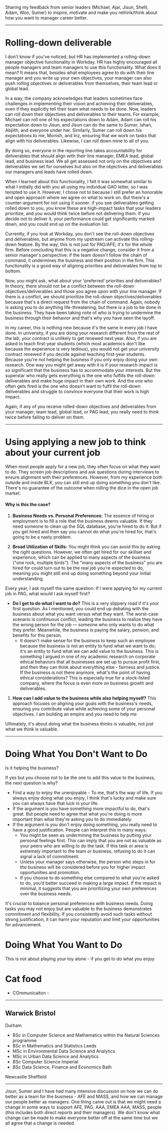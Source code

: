 

Sharing my feedback from senior leaders (Michael, Ajar, Jisun, Shelli, Adam, Woo, Sumer) to inspire, motivate and make you rethink/think about how you want to manager career better. 

----

# Rolling-down deliverable

I don't know if you've noticed, but HR has implemented a rolling-down manager objective functionality in Workday. HR has highly encouraged all people managers and team managers to use this functionality. What does it mean? It means that, besides what employees agree to do with their line manager and you write up your own objectives, your manager can also push rolling objectives or deliverables from themselves, their team lead or global lead.

In a way, the company acknowledges that leaders sometimes face challenges in implementing their vision and achieving their deliverables, even if they explicitly tell their team what needs to be done. Now, leaders can roll down their objectives and deliverables to their teams. For example, Michael can roll one of his expectations down to Adam, Adam can roll his expectation down to Jisun, and Jisun can do the same to Sumer, Ishan, Abjiith, and everyone under her. Similarly, Sumer can roll down his expectations to me, Monish, and Inz, ensuring that we work on tasks that align with his deliverables. Likewise, I can roll down mine to all of you.

By doing so, everyone in the reporting line takes accountability for deliverables that should align with their line manager, EMEA lead, global lead, and business lead. We all get assessed not only on the objectives and deliverables we set for ourselves but also on the objectives and deliverables our managers and leads have rolled down.

When I learned about this functionality, I felt it was somewhat similar to what I initially did with you all using my individual GAO letter, so I was tempted to use it. However, I chose not to because I still prefer an honorable and open approach where we agree on what to work on. But there's a counter-argument for not using it sooner: if you see deliverables getting rolled down to you, you know these are high-impact tasks that your leaders prioritize, and you would think twice before not delivering them. If you decide not to deliver it, your performance could get significantly marked down, and you could end up on the evaluation list.

Currently, if you look at Workday, you don't see the roll-down objectives and deliverables, but anyone from my upstream can activate this rolling-down feature. By the way, this is not just for PAG/AFE; it's for the whole firm. Before concluding that this is a negative change, consider it from a senior manager's perspective: if the team doesn't follow the chain of command, it undermines the business and their position in the firm. This functionality is a good way of aligning priorities and deliverables from top to bottom.

Now, you might ask, what about your 'preferred' priorities and deliverables? In theory, there should not be a conflict between the roll-down objectives/deliverables and those you agree upon with your line manager. If there is a conflict, we should prioritize the roll-down objectives/deliverables because that's a direct request from the chain of command. Again, nobody is asking you to do anything life-threatening, but there is a job to be done in the business. They have been taking note of who is trying to undermine the business through their behavior and that's why you have seen the layoff. 

In my career, this is nothing new because it's the same in every job I have done. In university, if you are doing your research different from the rest of the lab, your contract is unlikely to get renewed next year. Also, if you are asked to teach first-year students (which most academics don't like because the experience is very tedious), you would not get your university contract renewed if you decide against teaching first-year students. Because you're not helping the business if you only enjoy doing your own research. One way you might get away with it is if your research impact is so significant that the business has to accommodate your interests. But the superstar who really gets everything is the one who fulfills the roll-down deliverables and make huge impact in their own work. And the one who often gets fired is the one who doesn't want to fulfil the roll-down deliverables and struggle to convince everyone that their work is high impact. 

Again, if any of you receive rolled-down objectives and deliverables from your manager, team lead, global lead, or PAG lead, you really need to think twice before failing to deliver on them.

----

# Using applying a new job to think about your current job


When most people apply for a new job, they often focus on what they want to do. They screen job descriptions and ask questions during interviews to ensure alignment with their preferences. However, from my experience both outside and inside BLK, you can still end up doing something you don't like. There's no guarantee of the outcome when rolling the dice in the open job market.

#### Why is this the case?

1. **Business Needs vs. Personal Preferences:** The essence of hiring or employment is to fill a role that the business deems valuable. If they need someone to clean up the SQL database, you're hired to do it. But if you get hired and then say you cannot do what you're hired for, that's going to be a nasty problem. 
    
2. **Broad Utilization of Skills:** You might think you can avoid this by asking the right questions. However, we often get hired for our skillset and experience, which can be applied to many aspects of the business ("one rock, multiple birds"). The "many aspects of the business" you are hired for could turn out to be the real job you're expected to do, meaning you might still end up doing something beyond your initial understanding.

Every year, I ask myself the same question: If I were applying for my current job in PAG, what would I ask myself first?

- **Do I get to do what I want to do?** This is a very slippery road if it's your first question. As I mentioned, you could end up debating with the business about what you want versus what they want. The worst-case scenario is continuous conflict, leading the business to realize they have the wrong person for the job — someone who only wants to do what they prefer. Meanwhile, the business is paying the salary, pension, and benefits for this person.
	- It doesn't make sense for the business to keep such an employee because the business is not an entity to fund what we want to do; it's an entity to fund what we can add value to the business. This is something I argued in one of my academic research on corporate ethical behaviors that all businesses are set up to pursue profit first, and then they can think about everything else - fairness and justice. If the business is not there anymore, what's the point of having ethical considerations? This is especially true for a stock-listed company, where the focus is even more on business growth and deliverables.

1. **How can I add value to the business while also helping myself?** This approach focuses on aligning your goals with the business's needs, ensuring you contribute value while achieving some of your personal objectives. I am building an empire and you need to help me
    

Ultimately, it's about doing what the business thinks is valuable, not just what we think is valuable.


----


# Doing What You Don't Want to Do

Is it helping the business?

If yes but you choose not to be the one to add this value to the business, the next question is why?
- Find a way to enjoy the unenjoyable - To me, that's the way of life. If you always enjoy doing what you enjoy, I think that's lucky and make sure you can always have that luck in your life. 
- If the argument is you have something more impactful to do, that's great. But people need to agree that what you're doing is more important than what they're asking you to do immediately.
- If the argument is you don't enjoy doing something, you really need to have a good justification. People can interpret this in many ways:
	- You might be seen as undermining the business by putting your personal feelings first. This can imply that you are not as valuable as your peers who are willing to do the task. If this task or area is extremely important to the team or business, refusing to do it can signal a lack of commitment. 
	- Unless your manager says otherwise, the person who steps in for the business will be considered before you for higher impact opportunities and promotion.
	- If you choose to do something else compared to what you're asked to do, you’d better succeed in making a large impact. If the impact is minimal, it suggests that you are prioritizing your own preferences over the business needs.

It's crucial to balance personal preferences with business needs. Doing tasks you may not enjoy but are valuable to the business demonstrates commitment and flexibility. If you consistently avoid such tasks without strong justification, it can harm your reputation and limit your opportunities for advancement.


# Doing What You Want to Do

This is not about playing your toy alone - if you get to do what you enjoy 

# Cat food 
- COmmunicaiton - 



---



Warwick
Bristol
- 
Durham
- BSc in Computer Science and Mathematics within the Natural Sciences programme
- BSc in Mathematics and Statistics
Leeds
- MSc in Environmental Data Science and Analytics
- MSc in Urban Data Science and Analytics
- BSc Computer Science
Imperial
- BSc Data Science, Finance and Economics
Bath


Newcastle
Sheffield



----



Jisun, Sumer and I have had many intensive discussion on how we can do better as a team for the business - AFE and MASS, and how we can manage our people better as managers. One thing came out is that we might need a change in some ways to support AFE, PAG, AAA, EMEA AAA, MASS, people (this includes both direct reports and their managers). We don't know what change can be made to make everyone better off at the same time but we all agree that a change is needed. 
